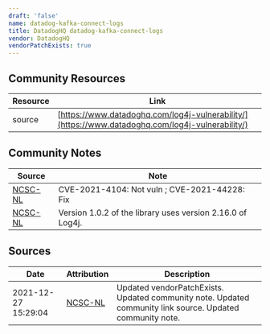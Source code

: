 ```yaml
---
draft: 'false'
name: datadog-kafka-connect-logs
title: DatadogHQ datadog-kafka-connect-logs
vendor: DatadogHQ
vendorPatchExists: true
---
```



## Community Resources
| Resource | Link |
| --- | --- |
| source | [https://www.datadoghq.com/log4j-vulnerability/](https://www.datadoghq.com/log4j-vulnerability/) |

## Community Notes
| Source | Note |
| --- | --- |
| [NCSC-NL](https://github.com/NCSC-NL/log4shell/blob/main/software/README.md) | CVE-2021-4104: Not vuln ; CVE-2021-44228: Fix </ul> |
| [NCSC-NL](https://github.com/NCSC-NL/log4shell/blob/main/software/README.md) | Version 1.0.2 of the library uses version 2.16.0 of Log4j. |

## Sources
| Date | Attribution | Description |
| --- | --- | --- |
| 2021-12-27 15:29:04 | [NCSC-NL](https://github.com/NCSC-NL/log4shell/blob/main/software/README.md) | Updated vendorPatchExists. Updated community note. Updated community link source. Updated community note.  |
